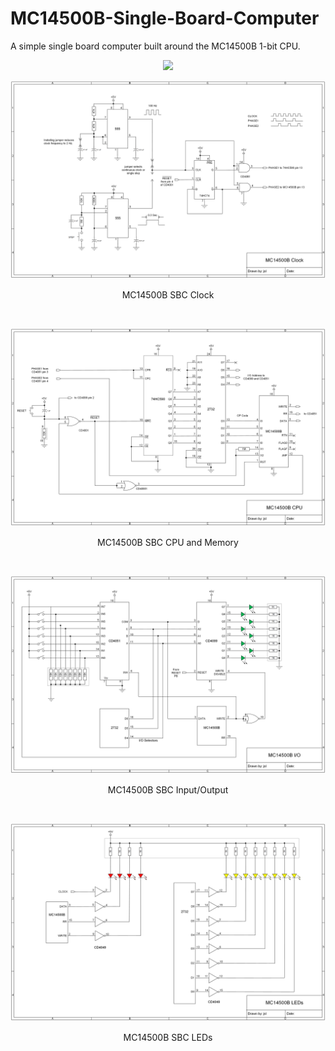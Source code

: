 # MC14500B-Single-Board-Computer
A simple single board computer built around the MC14500B 1-bit CPU.
<p align="center"><img src="/images/MC14500B SBC.MOV"/>
<p align="center"><img src="/images/MC14500B SBC Clock.png"/>
<p align="center">MC14500B SBC Clock</p><br>
<p align="center"><img src="/images/MC14500B SBC CPU+Memory.png"/>
<p align="center">MC14500B SBC CPU and Memory</p><br>
<p align="center"><img src="/images/MC14500B SBC Input+Output.png"/>
<p align="center">MC14500B SBC Input/Output</p><br>
<p align="center"><img src="/images/MC14500B SBC LEDs.png"/>
<p align="center">MC14500B SBC LEDs</p><br>
